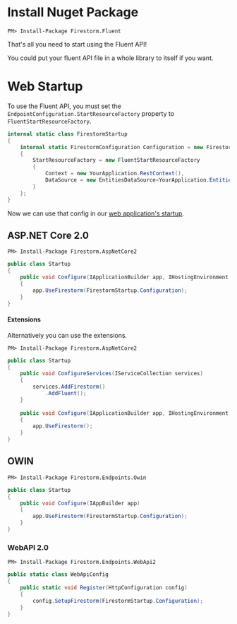 # Install Nuget Package

```
PM> Install-Package Firestorm.Fluent
```

That's all you need to start using the Fluent API!

You could put your fluent API file in a whole library to itself if you want.

# Web Startup

To use the Fluent API, you must set the `EndpointConfiguration.StartResourceFactory` property to `FluentStartResourceFactory`.

```csharp
internal static class FirestormStartup
{
    internal static FirestormConfiguration Configuration = new FirestormConfiguration
    {
        StartResourceFactory = new FluentStartResourceFactory
        {
			Context = new YourApplication.RestContext(),
			DataSource = new EntitiesDataSource<YourApplication.EntitiesContext>()
        }
    };
}
```

Now we can use that config in our [web application's startup](../setup/installation.md).

## ASP<span>.</span>NET Core 2.0

```
PM> Install-Package Firestorm.AspNetCore2
```

```csharp
public class Startup
{
    public void Configure(IApplicationBuilder app, IHostingEnvironment env)
    {
        app.UseFirestorm(FirestormStartup.Configuration);
    }
}
```

#### Extensions

Alternatively you can use the extensions.

```
PM> Install-Package Firestorm.AspNetCore2
```

```csharp
public class Startup
{
    public void ConfigureServices(IServiceCollection services)
    {
        services.AddFirestorm()
			.AddFluent();
    }
	
    public void Configure(IApplicationBuilder app, IHostingEnvironment env)
    {
        app.UseFirestorm();
    }
}
```



## OWIN

```
PM> Install-Package Firestorm.Endpoints.Owin
```

```csharp
public class Startup
{
    public void Configure(IAppBuilder app)
    {
        app.UseFirestorm(FirestormStartup.Configuration);
    }
}
```

### WebAPI 2.0

```
PM> Install-Package Firestorm.Endpoints.WebApi2
```

```csharp
public static class WebApiConfig
{
    public static void Register(HttpConfiguration config)
    {
        config.SetupFirestorm(FirestormStartup.Configuration);
    }
}
```